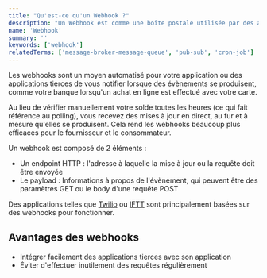 ```yaml
---
title: "Qu'est-ce qu'un Webhook ?"
description: "Un Webhook est comme une boîte postale utilisée par des applications tierces pour vous notifier lorsqu'un évènement se produit"
name: 'Webhook'
summary: ''
keywords: ['webhook']
relatedTerms: ['message-broker-message-queue', 'pub-sub', 'cron-job']
---
```


Les webhooks sont un moyen automatisé pour votre application ou des applications tierces de vous notifier lorsque des évènements se produisent, comme votre banque lorsqu'un achat en ligne est effectué avec votre carte.

Au lieu de vérifier manuellement votre solde toutes les heures (ce qui fait référence au polling), vous recevez des mises à jour en direct, au fur et à mesure qu'elles se produisent. Cela rend les webhooks beaucoup plus efficaces pour le fournisseur et le consommateur.

Un webhook est composé de 2 éléments :

- Un endpoint HTTP : l'adresse à laquelle la mise à jour ou la requête doit être envoyée
- Le payload : Informations à propos de l'évènement, qui peuvent être des paramètres GET ou le body d'une requête POST

Des applications telles que [Twilio](https://www.twilio.com/) ou [IFTT](https://ifttt.com/) sont principalement basées sur des webhooks pour fonctionner.

## Avantages des webhooks

- Intégrer facilement des applications tierces avec son application
- Éviter d'effectuer inutilement des requêtes régulièrement
